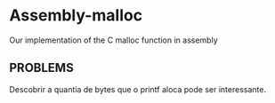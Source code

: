# Assembly-malloc
Our implementation of the C malloc function in assembly


## PROBLEMS

Descobrir a quantia de bytes que o printf aloca pode ser interessante.
